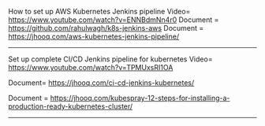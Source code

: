 How to set up AWS Kubernetes Jenkins pipeline Video= https://www.youtube.com/watch?v=ENNBdmNn4r0
Document = https://github.com/rahulwagh/k8s-jenkins-aws
Document = https://jhooq.com/aws-kubernetes-jenkins-pipeline/

--------------------------------

Set up complete CI/CD Jenkins pipeline for kubernetes Video= https://www.youtube.com/watch?v=TPMUxsRI1OA

Document= https://jhooq.com/ci-cd-jenkins-kubernetes/

Document = https://jhooq.com/kubespray-12-steps-for-installing-a-production-ready-kubernetes-cluster/

----------------------
